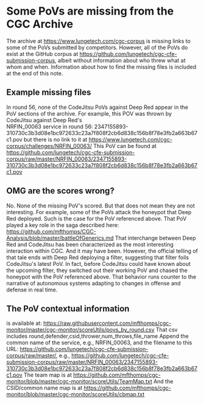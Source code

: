 Some PoVs are missing from the CGC Archive
==========================================
The archive at https://www.lungetech.com/cgc-corpus is missing links to
some of the PoVs submitted by competitors.  However, all of the PoVs
do exist at the GitHub corpus at https://github.com/lungetech/cgc-cfe-submission-corpus,
albeit without information about who threw what at whom and when. Information
about how to find the missing files is included at the end of this note.

## Example missing files ##
In round 56, none of the CodeJitsu PoVs against Deep Red appear in the PoV
sections of the archive.  For example, this POV was thrown by CodeJitsu against Deep Red's  
NRFIN_00063 service in round 56:
    2347155893-310730c3b3d08e1bc972633c23a7f808f2cb6d838c156b8f78e3fb2a663b67c1.pov
but there is no link to it at https://www.lungetech.com/cgc-corpus/challenges/NRFIN_00063/
This PoV can be found at
https://github.com/lungetech/cgc-cfe-submission-corpus/raw/master/NRFIN_00063/2347155893-310730c3b3d08e1bc972633c23a7f808f2cb6d838c156b8f78e3fb2a663b67c1.pov

## OMG are the scores wrong? ##
No.  None of the missing PoV's scored.  But that does not mean they are not interesting.  For example,
some of the PoVs attack the honeypot that Deep Red deployed.  Such is the case for the PoV referenced above.
That PoV played a key role in the saga described here:
https://github.com/mfthomps/CGC-Analysis/blob/master/battleOfGenerics.md
That interchange between Deep Red and CodeJitsu has been characterized as the most interesting
interaction within CGC.  And it may have been.  However, the official telling of that tale ends with
Deep Red deploying a filter, suggesting that filter foils CodeJitsu's latest PoV. In fact, before CodeJitsu
could have known about the upcoming filter, they switched out their working PoV and chased the honeypot
with the PoV referenced above.  That behavior runs counter to the narrative of autonomous systems
adapting to changes in offense and defense in real time.

## The PoV contextual information ## 
is available at:
https://raw.githubusercontent.com/mfthomps/cgc-monitor/master/cgc-monitor/scoreUtils/povs_by_round.csv
That csv includes round,defender,csid,thrower,num_throws,file_name
Append the common name of the service, e.g., NRFIN_00063, and the filename to this URL:
https://github.com/lungetech/cgc-cfe-submission-corpus/raw/master/,
e.g., 
https://github.com/lungetech/cgc-cfe-submission-corpus/raw/master/NRFIN_00063/2347155893-310730c3b3d08e1bc972633c23a7f808f2cb6d838c156b8f78e3fb2a663b67c1.pov
The team map is at https://github.com/mfthomps/cgc-monitor/blob/master/cgc-monitor/scoreUtils/TeamMap.txt
And the CSID/common name map is at https://github.com/mfthomps/cgc-monitor/blob/master/cgc-monitor/scoreUtils/cbmap.txt




